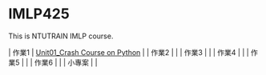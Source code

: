 # IMLP425
This is NTUTRAIN IMLP course.


| 作業1 | [Unit01_Crash Course on Python](https://github.com/EasyBoy5566/IMLP425/blob/main/Unit01_Crash%20Course%20on%20Python.ipynb) |
| 作業2 | |
| 作業3 | |
| 作業4 | |
| 作業5 | |
| 作業6 | |
| 小專案 | |

